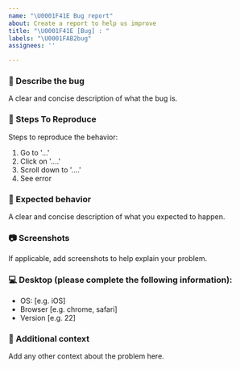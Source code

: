 ```yaml
---
name: "\U0001F41E Bug report"
about: Create a report to help us improve
title: "\U0001F41E [Bug] : "
labels: "\U0001FAB2bug"
assignees: ''

---
```


### 📝 Describe the bug
A clear and concise description of what the bug is.

### 👣 Steps To Reproduce
Steps to reproduce the behavior:
1. Go to '...'
2. Click on '....'
3. Scroll down to '....'
4. See error

### 📜 Expected behavior
A clear and concise description of what you expected to happen.

### 📷 Screenshots
If applicable, add screenshots to help explain your problem.

### 💻 Desktop (please complete the following information):
 - OS: [e.g. iOS]
 - Browser [e.g. chrome, safari]
 - Version [e.g. 22]

### 🤔 Additional context
Add any other context about the problem here.
